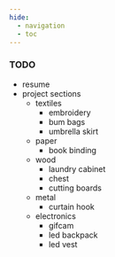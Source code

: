 ```yaml
---
hide:
  - navigation
  - toc
---
```

### TODO

- resume  
- project sections  
  - textiles
    - embroidery
    - bum bags
    - umbrella skirt
  - paper
    - book binding
  - wood
    - laundry cabinet
    - chest
    - cutting boards
  - metal
    - curtain hook
  - electronics
    - gifcam
    - led backpack
    - led vest

